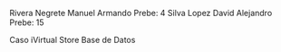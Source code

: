 Rivera Negrete Manuel Armando      Prebe: 4
Silva Lopez David Alejandro        Prebe: 15

Caso iVirtual Store Base de Datos
